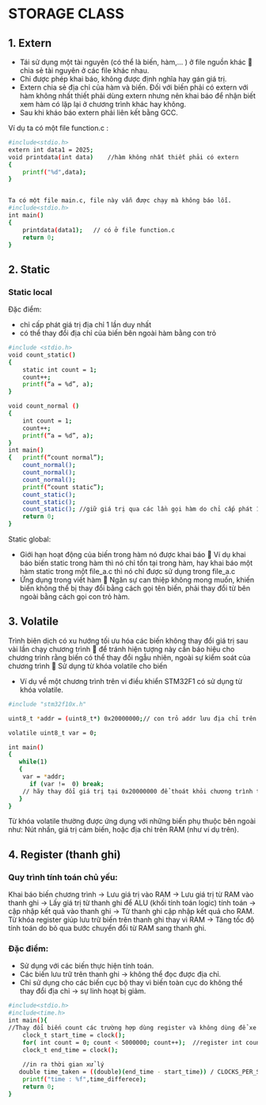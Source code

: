 # STORAGE CLASS
## 1. Extern
+ Tái sử dụng một tài nguyên (có thể là biến, hàm,… ) ở file nguồn khác  chia sẻ tài nguyên ở các file khác nhau.
+ Chỉ được phép khai báo, không được định nghĩa hay gán giá trị.
+ Extern chia sẻ địa chỉ của hàm và biến. Đối với biến phải có extern với hàm không nhất thiết phải dùng extern nhưng nên khai báo để nhận biết xem hàm có lặp lại ở chương trình khác hay không.
+ Sau khi kháo báo extern phải liên kết bằng GCC.  

Ví dụ ta có một file function.c :
``` bash
#include<stdio.h>
extern int data1 = 2025;   
void printdata(int data)	//hàm không nhất thiết phải có extern
{     
	printf("%d",data);
}


Ta có một file main.c, file này vẫn được chạy mà không báo lỗi.
#include<stdio.h>
int main()
{
	printdata(data1);	// có ở file function.c
	return 0;
}
```
## 2. Static
### Static local
Đặc điểm:   
+ chỉ cấp phát giá trị địa chỉ 1 lần duy nhất
+ có thể thay đổi địa chỉ của biến bên ngoài hàm bằng con trỏ
``` bash
#include <stdio.h>
void count_static()
{
	static int count = 1;	 
	count++;
	printf(“a = %d”, a);
}

void count_normal ()
{
	int count = 1;	 
	count++;
	printf(“a = %d”, a);
}
int main()
{	printf(“count normal”);
	count_normal();
	count_normal();
	count_normal();
	printf(“count static”);
	count_static();
	count_static();
	count_static();	//giữ giá trị qua các lần gọi hàm do chỉ cấp phát 1 lần địa chỉ duy nhất
	return 0;
}
```
Static global:  
+ Giới hạn hoạt động của biến trong hàm nó được khai báo  Ví dụ khai báo biến static trong hàm thì nó chỉ tồn tại trong hàm, hay khai báo một hàm static trong một file_a.c thì nó chỉ được sử dụng trong file_a.c
+ Ứng dụng trong viết hàm  Ngăn sự can thiệp không mong muốn, khiến biến không thể bị thay đổi bằng cách gọi tên biến, phải thay đổi từ bên ngoài bằng cách gọi con trỏ hàm.
## 3. Volatile
Trình biên dịch có xu hướng tối ưu hóa các biến không thay đổi giá trị sau vài lần chạy chương trình  để tránh hiện tượng này cần báo hiệu cho chương trình rằng biến có thể thay đổi ngẫu nhiên, ngoài sự kiểm soát của chương trình  Sử dụng từ khóa volatile cho biến  
- Ví dụ về một chương trình trên vi điều khiển STM32F1 có sử dụng từ khóa volatile.
``` bash
#include "stm32f10x.h"

uint8_t *addr = (uint8_t*) 0x20000000;// con trỏ addr lưu địa chỉ trên RAM 

volatile uint8_t var = 0;

int main()
{
   while(1)
   {	
	var = *addr;	
      if (var !=  0) break;
	// hãy thay đổi giá trị tại 0x20000000 để thoát khỏi chương trình trong lúc debug
   }
}
```
Từ khóa volatile thường được ứng dụng với những biến phụ thuộc bên ngoài như: Nút nhấn, giá trị cảm biến, hoặc địa chỉ trên RAM (như ví dụ trên).
## 4. Register (thanh ghi)
### Quy trình tính toán chủ yếu:  
Khai báo biến chương trình -> Lưu giá trị vào RAM -> Lưu giá trị từ RAM vào thanh ghi -> Lấy giá trị từ thanh ghi để ALU (khối tính toán logic) tính toán -> cập nhập kết quả vào thanh ghi -> Từ thanh ghi cập nhập kết quả cho RAM.  
Từ khóa register giúp lưu trữ biến trên thanh ghi thay vì RAM -> Tăng tốc độ tính toán do bỏ qua bước chuyển đổi từ RAM sang thanh ghi.  
### Đặc điểm: 
+ Sử dụng với các biến thực hiện tính toán. 
+ Các biến lưu trữ trên thanh ghi -> không thể đọc được địa chỉ.
+ Chỉ sử dụng cho các biến cục bộ thay vì biến toàn cục do không thể thay đổi địa chỉ -> sự linh hoạt bị giảm.
``` bash
#include<stdio.h>
#include<time.h>
int main(){
//Thay đổi biến count các trường hợp dùng register và không dùng để xe sự khác biệt
    clock_t start_time = clock();
    for( int count = 0; count < 5000000; count++);	//register int count = 0;
    clock_t end_time = clock();
    
    //in ra thời gian xử lý 
   double time_taken = ((double)(end_time - start_time)) / CLOCKS_PER_SEC;
    printf("time : %f",time_differece);
    return 0;
}
```

